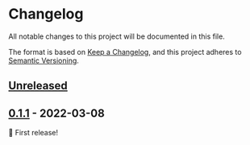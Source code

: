 # Changelog
All notable changes to this project will be documented in this file.

The format is based on [Keep a Changelog](https://keepachangelog.com/en/1.0.0/),
and this project adheres to [Semantic Versioning](https://semver.org/spec/v2.0.0.html).

## [Unreleased]

## [0.1.1] - 2022-03-08
🎉 First release!

[Unreleased]: https://github.com/ecommerce-ventures/ticketbai/compare/v0.1.1...HEAD
[0.1.1]: https://github.com/ecommerce-ventures/ticketbai/releases/tag/v0.1.1
